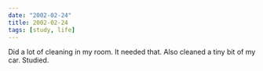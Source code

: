 ```yaml
---
date: "2002-02-24"
title: 2002-02-24
tags: [study, life]
---
```

Did a lot of cleaning in my room. It needed that. Also cleaned a
tiny bit of my car. Studied.

